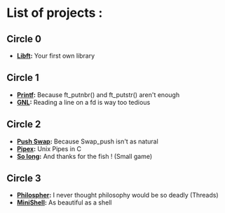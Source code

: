 # List of projects : 

## Circle 0
- **[Libft](https://github.com/tazerotu/42-School/Cursus/Cercle-0/libft):** Your first own library

## Circle 1
- **[Printf](https://github.com/tazerotu/42-School/Cursus/Cercle-1/ft_printf):** Because ft_putnbr() and ft_putstr() aren't enough
- **[GNL](https://github.com/tazerotu/42-School/Cursus/Cercle-1/gnl):** Reading a line on a fd is way too tedious

## Circle 2
- **[Push Swap](https://github.com/tazerotu/42-School/Cursus/Cercle-2/Push-Swap):** Because Swap_push isn't as natural
- **[Pipex](https://github.com/tazerotu/42-School/Cursus/Cercle-2/Pipex):** Unix Pipes in C
- **[So long](https://github.com/tazerotu/42-School/Cursus/Cercle-2/So_long):** And thanks for the fish ! (Small game)

## Circle 3
- **[Philospher](https://github.com/tazerotu/42-School/Cursus/Cercle-2/So_long):** I never thought philosophy would be so deadly (Threads)
- **[MiniShell](https://github.com/tazerotu/42-School/Cursus/Cercle-2/So_long):** As beautiful as a shell
